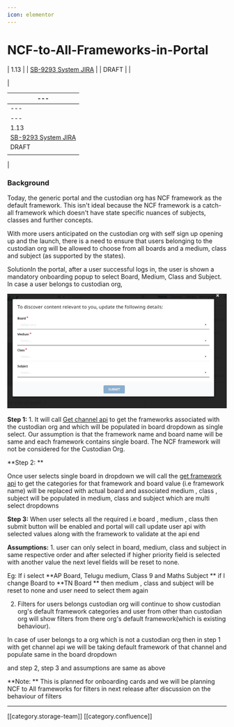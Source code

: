 ```yaml
---
icon: elementor
---
```


# NCF-to-All-Frameworks-in-Portal

\| 1.13 | | [SB-9293 System JIRA](https://browse/SB-9293) | | DRAFT | |

|

| ---                                           |
| --------------------------------------------- |
| ---                                           |
| ---                                           |
| 1.13                                          |
| [SB-9293 System JIRA](https://browse/SB-9293) |
| DRAFT                                         |
|                                               |

|

### Background

Today, the generic portal and the custodian org has NCF framework as the default framework. This isn't ideal because the NCF framework is a catch-all framework which doesn't have state specific nuances of subjects, classes and further concepts.

With more users anticipated on the custodian org with self sign up opening up and the launch, there is a need to ensure that users belonging to the custodian org will be allowed to choose from all boards and a medium, class and subject (as supported by the states).

SolutionIn the portal, after a user successful logs in, the user is shown a mandatory onboarding popup to select Board, Medium, Class and Subject. In case a user belongs to custodian org,

![](<../../../../.gitbook/assets/Sunbird (1).png>)

**Step 1:** 1.  It will call [Get channel api](http://docs.sunbird.org/latest/apis/framework/#operation/ChannelV1ReadGet) to get the frameworks associated with the custodian org and which will be populated in board dropdown as single select. Our assumption is that the framework name and board name will be same and each framework contains single board. The NCF framework will not be considered for the Custodian Org.&#x20;

\*\*Step 2: \*\*

Once user selects single board in dropdown  we will call the [get framework api](http://docs.sunbird.org/latest/apis/framework/#operation/FrameworkV1ReadGet) to get the categories for that framework and board value (i.e framework name) will be replaced with actual board and associated medium , class , subject will be populated in medium, class and  subject which are multi select dropdowns

**Step 3:** When user selects all the required i.e board , medium , class then submit button will be enabled and portal will call update user api with selected values along with the framework to validate at the api end

**Assumptions:** 1. user can only select in board, medium, class and subject in same respective order and after selected if higher priority field is selected with another value the next level fields will be reset to none.

Eg: If i select \*\*AP Board, Telugu medium, Class 9 and Maths Subject \*\* if I change Board to \*\*TN Board \*\* then medium , class and subject will be reset to none and user need to select them again

2. Filters for users belongs custodian org will continue to show custodian org's default framework categories and user from other than custodian org will show filters from there org's default framework(which is existing behaviour).

In case of user belongs to a org which is not a custodian org then in step 1 with get channel api we will be taking default framework of that channel and populate same in the board dropdown

and step 2, step 3 and assumptions are same as above&#x20;

\*\*Note: \*\* This is planned for onboarding cards and we will be planning NCF to All frameworks for filters in next release after discussion on the behaviour of filters

***

\[\[category.storage-team]] \[\[category.confluence]]
